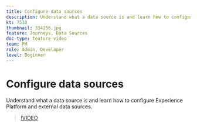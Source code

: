 ```yaml
---
title: Configure data sources
description: Understand what a data source is and learn how to configure Experience Platform and external data sources.
kt: 7538
thumbnail: 334256.jpg
feature: Journeys, Data Sources
doc-type: feature video
team: PM
role: Admin, Developer
level: Beginner
---
```


# Configure data sources

Understand what a data source is and learn how to configure Experience Platform and external data sources.

>[!VIDEO](https://video.tv.adobe.com/v/334256?quality=12)
